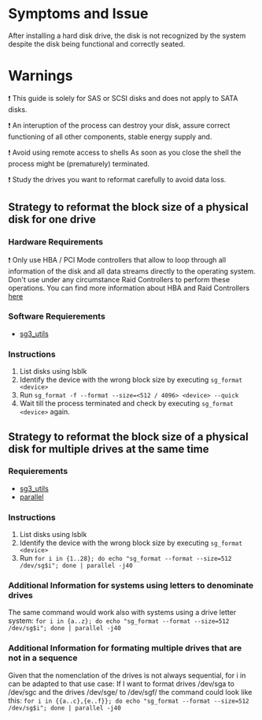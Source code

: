 # Symptoms and Issue
After installing a hard disk drive, the disk is not recognized by the system despite the disk being functional and correctly seated. 

# Warnings
:exclamation: This guide is solely for SAS or SCSI disks and does not apply to SATA disks. 

:exclamation: An interuption of the process can destroy your disk, assure correct functioning of all other components, stable energy supply and.

:exclamation: Avoid using remote access to shells As soon as you close the shell the process might be (prematurely) terminated.

:exclamation: Study the drives you want to reformat carefully to avoid data loss.

## Strategy to reformat the block size of a physical disk for one drive

### Hardware Requirements

:exclamation: Only use HBA / PCI Mode controllers that allow to loop through all information of the disk and all data streams directly to the operating system. 
Don't use under any circumstance Raid Controllers to perform these operations. 
You can find more information about HBA and Raid Controllers [here](https://www.servethehome.com/buyers-guides/top-hardware-components-for-truenas-freenas-nas-servers/top-picks-truenas-freenas-hbas/)

### Software Requierements
* [sg3_utils]([url](https://sg.danny.cz/sg/sg3_utils.html))

### Instructions
1. List disks using lsblk
2. Identify the device with the wrong block size by executing `sg_format <device>`
3. Run `sg_format -f --format --size=<512 / 4096> <device> --quick`
4. Wait till the process terminated and check by executing `sg_format <device>` again. 

## Strategy to reformat the block size of a physical disk for multiple drives at the same time

### Requierements
* [sg3_utils]([url](https://sg.danny.cz/sg/sg3_utils.html))
* [parallel]([url](https://www.gnu.org/software/parallel/))

### Instructions
1. List disks using lsblk
2. Identify the device with the wrong block size by executing `sg_format <device>`
3. Run `for i in {1..28}; do echo "sg_format --format --size=512 /dev/sg$i"; done | parallel -j40`

### Additional Information for systems using letters to denominate drives
The same command would work also with systems using a drive letter system:
`for i in {a..z}; do echo "sg_format --format --size=512 /dev/sg$i"; done | parallel -j40`

### Additional Information for formating multiple drives that are not in a sequence
Given that the nomenclation of the drives is not always sequential, for i in can be adapted to that use case:
If I want to format drives /dev/sga to /dev/sgc and the drives /dev/sge/ to /dev/sgf/ the command could look like this:
`for i in {{a..c},{e..f}}; do echo "sg_format --format --size=512 /dev/sg$i"; done | parallel -j40`
